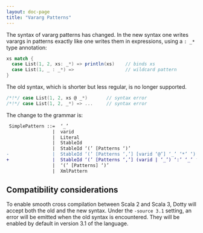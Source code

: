 ```yaml
---
layout: doc-page
title: "Vararg Patterns"
---
```


The syntax of vararg patterns has changed. In the new syntax one writes varargs in patterns exactly
like one writes them in expressions, using a `: _*` type annotation:

```scala
xs match {
  case List(1, 2, xs: _*) => println(xs)    // binds xs
  case List(1, _ : _*) =>                   // wildcard pattern
}
```

The old syntax, which is shorter but less regular, is no longer supported.

```scala
/*!*/ case List(1, 2, xs @ _*)       // syntax error
/*!*/ case List(1, 2, _*) => ...     // syntax error
```

The change to the grammar is:

```diff
 SimplePattern ::=  ‘_’
                 |  varid
                 |  Literal
                 |  StableId
                 |  StableId ‘(’ [Patterns ‘)’
-                |  StableId ‘(’ [Patterns ‘,’] [varid ‘@’] ‘_’ ‘*’ ‘)’
+                |  StableId ‘(’ [Patterns ‘,’] (varid | ‘_’) ‘:’ ‘_’ ‘*’ ‘)’
                 |  ‘(’ [Patterns] ‘)’
                 |  XmlPattern
```

## Compatibility considerations

To enable smooth cross compilation between Scala 2 and Scala 3, Dotty will
accept both the old and the new syntax. Under the `-source 3.1` setting, an error
will be emitted when the old syntax is encountered. They will be enabled by
default in version 3.1 of the language.

